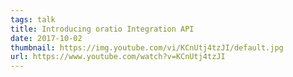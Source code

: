 ```yaml
---
tags: talk
title: Introducing oratio Integration API
date: 2017-10-02
thumbnail: https://img.youtube.com/vi/KCnUtj4tzJI/default.jpg
url: https://www.youtube.com/watch?v=KCnUtj4tzJI
---
```

